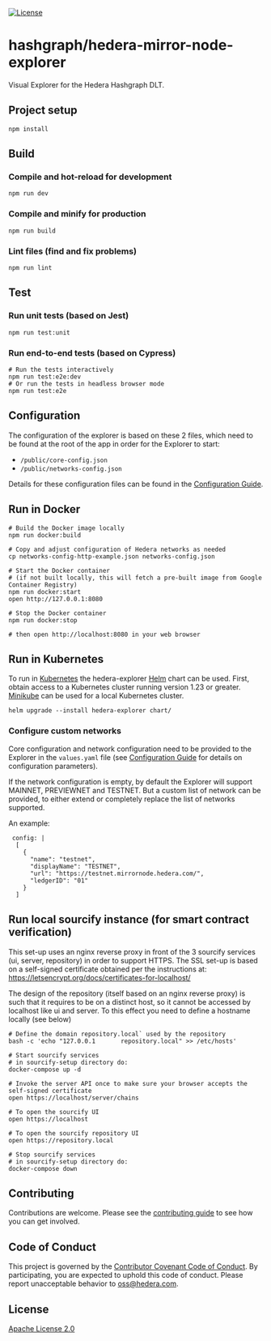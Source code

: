 [![License](https://img.shields.io/badge/License-Apache%202.0-blue.svg)](https://opensource.org/licenses/Apache-2.0)

# hashgraph/hedera-mirror-node-explorer

Visual Explorer for the Hedera Hashgraph DLT.

## Project setup

```shell
npm install
```

## Build

### Compile and hot-reload for development

```shell
npm run dev
```

### Compile and minify for production

```shell
npm run build
```

### Lint files (find and fix problems)

```shell
npm run lint
```

## Test

### Run unit tests (based on Jest)

```shell
npm run test:unit
```

### Run end-to-end tests (based on Cypress)

```shell
# Run the tests interactively
npm run test:e2e:dev 
# Or run the tests in headless browser mode
npm run test:e2e
```

## Configuration

The configuration of the explorer is based on these 2 files, which need to be found at the root of the app in order for the
Explorer to start:
- `/public/core-config.json`
- `/public/networks-config.json`

Details for these configuration files can be found in the [Configuration Guide](https://github.com/hashgraph/.github/blob/configuration/CONFIGURATION.md).

## Run in Docker

```shell
# Build the Docker image locally
npm run docker:build

# Copy and adjust configuration of Hedera networks as needed
cp networks-config-http-example.json networks-config.json

# Start the Docker container
# (if not built locally, this will fetch a pre-built image from Google Container Registry)
npm run docker:start
open http://127.0.0.1:8080

# Stop the Docker container
npm run docker:stop

# then open http://localhost:8080 in your web browser
```

## Run in Kubernetes

To run in [Kubernetes](https://kubernetes.io) the hedera-explorer [Helm](https://helm.sh) chart can be used. First,
obtain access to a Kubernetes cluster running version 1.23 or greater. [Minikube](https://minikube.sigs.k8s.io/docs/)
can be used for a local Kubernetes cluster.

```shell
helm upgrade --install hedera-explorer chart/
```

### Configure custom networks 

Core configuration and network configuration need to be provided to the Explorer in the `values.yaml` file 
(see [Configuration Guide](https://github.com/hashgraph/.github/blob/main/CONFIGURATION.md) for 
details on configuration parameters).

If the network configuration is empty, by default the Explorer will support MAINNET, PREVIEWNET and TESTNET. But a 
custom list of network can be provided, to either extend or completely replace the list of networks supported.

An example:
```
 config: |
  [
    {
      "name": "testnet",
      "displayName": "TESTNET",
      "url": "https://testnet.mirrornode.hedera.com/",
      "ledgerID": "01"
    }
  ]
```

## Run local sourcify instance (for smart contract verification)

This set-up uses an nginx reverse proxy in front of the 3 sourcify services (ui, server, repository) in order to
support HTTPS. The SSL set-up is based on a self-signed certificate obtained per the instructions at:
https://letsencrypt.org/docs/certificates-for-localhost/

The design of the repository (itself based on an nginx reverse proxy) is such that it requires to be on a distinct host,
so it cannot be accessed by localhost like ui and server. To this effect you need to define a hostname locally (see below)

```shell
# Define the domain repository.local` used by the repository
bash -c 'echo "127.0.0.1       repository.local" >> /etc/hosts'

# Start sourcify services
# in sourcify-setup directory do:
docker-compose up -d

# Invoke the server API once to make sure your browser accepts the self-signed certificate
open https://localhost/server/chains

# To open the sourcify UI
open https://localhost

# To open the sourcify repository UI
open https://repository.local

# Stop sourcify services
# in sourcify-setup directory do:
docker-compose down
```

## Contributing

Contributions are welcome. Please see the
[contributing guide](https://github.com/hashgraph/.github/blob/main/CONTRIBUTING.md)
to see how you can get involved.

## Code of Conduct

This project is governed by the
[Contributor Covenant Code of Conduct](https://github.com/hashgraph/.github/blob/main/CODE_OF_CONDUCT.md). By
participating, you are expected to uphold this code of conduct. Please report unacceptable behavior
to [oss@hedera.com](mailto:oss@hedera.com).

## License

[Apache License 2.0](LICENSE)
